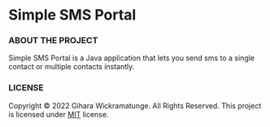 # Simple SMS Portal

### ABOUT THE PROJECT
Simple SMS Portal is a Java application that lets you send sms to a single contact or multiple contacts instantly.
### LICENSE
Copyright © 2022 Gihara Wickramatunge. 
All Rights Reserved.
This project is licensed under [MIT](LICENSE.txt) license.
